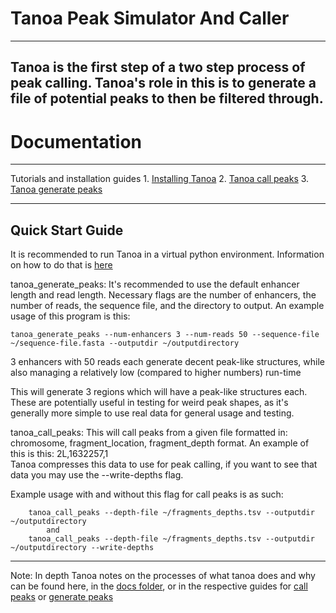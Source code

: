 # Tanoa Peak Simulator And Caller

---
Tanoa is the first step of a two step process of peak calling. Tanoa's role in this is to generate a file
of potential peaks to then be filtered through.
---
# Documentation
---
Tutorials and installation guides 
    1. [Installing Tanoa](../blob/dev/tutorials/installing-tanoa.md)
    2. [Tanoa call peaks](../blob/dev/tutorials/call-peaks.md)
    3. [Tanoa generate peaks](../blob/dev/tutorials/generate-peaks.md)

---
Quick Start Guide
---
   It is recommended to run Tanoa in a virtual python environment. Information on how to do that is [here](https://docs.python.org/3/tutorial/venv.html "https://docs.python.org/3/tutorial/venv.html")

   tanoa_generate_peaks: It's recommended to use the default enhancer length and read length. Necessary flags
   are the number of enhancers, the number of reads, the sequence file, and the directory to output.
   An example usage of this program is this:
        
    tanoa_generate_peaks --num-enhancers 3 --num-reads 50 --sequence-file ~/sequence-file.fasta --outputdir ~/outputdirectory

   3 enhancers with 50 reads each generate decent peak-like structures, while also managing a relatively low (compared to higher numbers) run-time

   This will generate 3 regions which will have a peak-like structures each. These are potentially useful in testing for weird peak shapes, as it's generally
   more simple to use real data for general usage and testing.
        
   tanoa_call_peaks: This will call peaks from a given file formatted in:
   chromosome, fragment_location, fragment_depth format. An example of this is this: 2L,1632257,1   
   Tanoa compresses this data to use for peak calling, if you want to see that data you may use the --write-depths flag. 
    
   Example usage with and without this flag for call peaks is as such:
            
        tanoa_call_peaks --depth-file ~/fragments_depths.tsv --outputdir ~/outputdirectory
            and
        tanoa_call_peaks --depth-file ~/fragments_depths.tsv --outputdir ~/outputdirectory --write-depths

---

Note: In depth Tanoa notes on the processes of what tanoa does and why can be found here, in the [docs folder](../blob/dev/docs/algorithm.md),
    or in the respective guides for [call peaks](../blob/dev/tutorials/call-peaks.md) or [generate peaks](../blob/dev/tutorials/generate-peaks.md)
